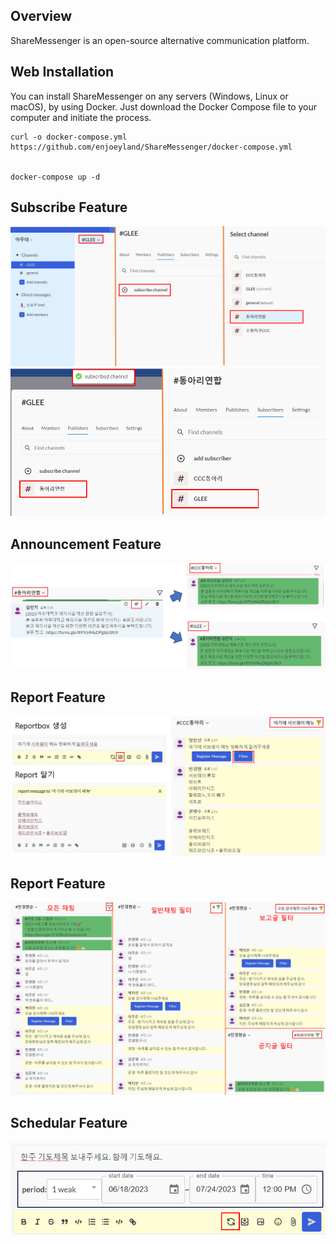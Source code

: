 ## Overview

ShareMessenger is an open-source alternative communication platform.

## Web Installation

You can install ShareMessenger on any servers (Windows, Linux or macOS), by using Docker. Just download the Docker Compose file to your computer and initiate the process.

```
curl -o docker-compose.yml https://github.com/enjoeyland/ShareMessenger/docker-compose.yml


docker-compose up -d
```

## Subscribe Feature

<img src="./image/subscribe-1.png">
<img src="./image/subscribe-2.png">

## Announcement Feature

<img src="./image/announcementpng.png">

## Report Feature

<img src="./image/report%20feature.png">

## Report Feature

<img src="./image/filter%20feature.png">

## Schedular Feature

<img src="./image/schedular%20feature.png">
